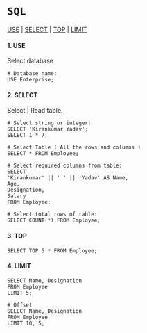 # `SQL`

<a href=#use>USE</a> | <a href=#select>SELECT</a> | <a href=#top>TOP</a> | <a href=#limit>LIMIT</a>


<h4 name=use>1. USE</h4> 

Select database

```mysql
# Database name:
USE Enterprise;
```


<h4 name=select>2. SELECT</h4> 

Select | Read table.

```mysql
# Select string or integer:
SELECT 'Kirankumar Yadav';
SELECT 1 * 7;

# Select Table ( All the rows and columns )
SELECT * FROM Employee;

# Select required columns from table:
SELECT 
'Kirankumar' || ' ' || 'Yadav' AS Name, 
Age, 
Designation, 
Salary 
FROM Employee;

# Select total rows of table:
SELECT COUNT(*) FROM Employee;
``` 

<h4 name=top>3. TOP</h4> 

```mysql
SELECT TOP 5 * FROM Employee;
```

<h4 name=top>4. LIMIT</h4> 

```mysql
SELECT Name, Designation
FROM Employee
LIMIT 5;

# Offset
SELECT Name, Designation
FROM Employee
LIMIT 10, 5;
```
